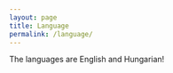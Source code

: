 ```yaml
---
layout: page
title: Language
permalink: /language/
---
```


The languages are English and Hungarian!
